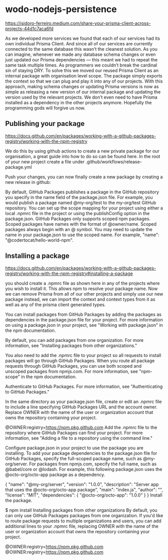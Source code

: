 # wodo-nodejs-persistence

https://isidoro-ferreiro.medium.com/share-your-prisma-client-across-projects-44d1c7aca6fd

As we developed more services we found that each of our services had its own individual Prisma Client. And since all of our services are currently connected to the same database this wasn’t the cleanest solution. As you can imagine, whenever we made any database schema changes or even just updated our Prisma dependencies — this meant we had to repeat the same task multiple times. As programmers we couldn’t break the cardinal sin of staying DRY.
To solve this we moved our reused Prisma Client as an internal package with organisation level scope. The package simply exports the context so that we can plug and play it into any of our projects.
With this approach, making schema changes or updating Prisma versions is now as simple as releasing a new version of our internal package and updating the version used by the relevant projects. We don’t even need to have Prisma installed as a dependency in the other projects anymore. Hopefully the programming gods will forgive us now.

##  Publishing your package

https://docs.github.com/en/packages/working-with-a-github-packages-registry/working-with-the-npm-registry

We do this by using github actions to create a new private package for our organisation, a great guide into how to do so can be found here.
In the root of your new project create a file under .github/workflows/release-package.yml

Push your changes, you can now finally create a new package by creating a new release in github:

By default, GitHub Packages publishes a package in the GitHub repository you specify in the name field of the package.json file. For example, you would publish a package named @my-org/test to the my-org/test GitHub repository. You can set up the scope mapping for your project using either a local .npmrc file in the project or using the publishConfig option in the package.json. GitHub Packages only supports scoped npm packages. Scoped packages have names with the format of @owner/name. Scoped packages always begin with an @ symbol. You may need to update the name in your package.json to use the scoped name. For example, "name": "@codertocat/hello-world-npm".

##  Installing a package

https://docs.github.com/en/packages/working-with-a-github-packages-registry/working-with-the-npm-registry#installing-a-package

you should create a .npmrc file as shown here in any of the projects where you wish to install it. This allows npm to resolve your package name.
Now we can remove Prisma from all of our other projects and simply use our new package instead, we can import the context and context types from it as well as any of the prisma client generated types.

You can install packages from GitHub Packages by adding the packages as dependencies in the package.json file for your project. For more information on using a package.json in your project, see "Working with package.json" in the npm documentation.

By default, you can add packages from one organization. For more information, see "Installing packages from other organizations."

You also need to add the .npmrc file to your project so all requests to install packages will go through GitHub Packages. When you route all package requests through GitHub Packages, you can use both scoped and unscoped packages from npmjs.com. For more information, see "npm-scope" in the npm documentation.

Authenticate to GitHub Packages. For more information, see "Authenticating to GitHub Packages."

In the same directory as your package.json file, create or edit an .npmrc file to include a line specifying GitHub Packages URL and the account owner. Replace OWNER with the name of the user or organization account that owns the repository containing your project.

@OWNER:registry=https://npm.pkg.github.com
Add the .npmrc file to the repository where GitHub Packages can find your project. For more information, see "Adding a file to a repository using the command line."

Configure package.json in your project to use the package you are installing. To add your package dependencies to the package.json file for GitHub Packages, specify the full-scoped package name, such as @my-org/server. For packages from npmjs.com, specify the full name, such as @babel/core or @lodash. For example, this following package.json uses the @octo-org/octo-app package as a dependency.

{
  "name": "@my-org/server",
  "version": "1.0.0",
  "description": "Server app that uses the @octo-org/octo-app package",
  "main": "index.js",
  "author": "",
  "license": "MIT",
  "dependencies": {
    "@octo-org/octo-app": "1.0.0"
  }
}
Install the package.

$ npm install
Installing packages from other organizations
By default, you can only use GitHub Packages packages from one organization. If you'd like to route package requests to multiple organizations and users, you can add additional lines to your .npmrc file, replacing OWNER with the name of the user or organization account that owns the repository containing your project.

@OWNER:registry=https://npm.pkg.github.com
@OWNER:registry=https://npm.pkg.github.com